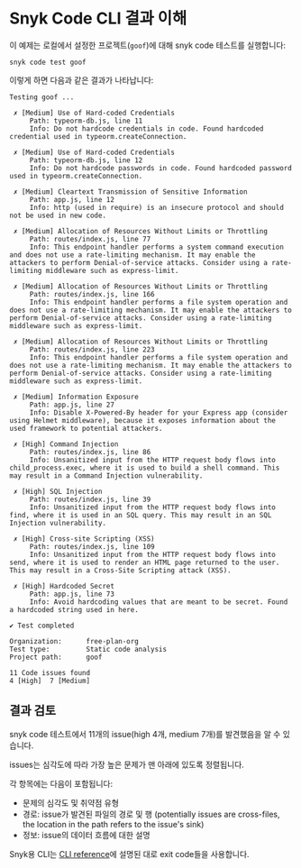 # Snyk Code CLI 결과 이해

이 예제는 로컬에서 설정한 프로젝트(`goof`)에 대해 snyk code 테스트를 실행합니다:

```
snyk code test goof
```

이렇게 하면 다음과 같은 결과가 나타납니다:

```
Testing goof ...

 ✗ [Medium] Use of Hard-coded Credentials
     Path: typeorm-db.js, line 11
     Info: Do not hardcode credentials in code. Found hardcoded credential used in typeorm.createConnection.

 ✗ [Medium] Use of Hard-coded Credentials
     Path: typeorm-db.js, line 12
     Info: Do not hardcode passwords in code. Found hardcoded password used in typeorm.createConnection.

 ✗ [Medium] Cleartext Transmission of Sensitive Information
     Path: app.js, line 12
     Info: http (used in require) is an insecure protocol and should not be used in new code.

 ✗ [Medium] Allocation of Resources Without Limits or Throttling
     Path: routes/index.js, line 77
     Info: This endpoint handler performs a system command execution and does not use a rate-limiting mechanism. It may enable the attackers to perform Denial-of-service attacks. Consider using a rate-limiting middleware such as express-limit.

 ✗ [Medium] Allocation of Resources Without Limits or Throttling
     Path: routes/index.js, line 166
     Info: This endpoint handler performs a file system operation and does not use a rate-limiting mechanism. It may enable the attackers to perform Denial-of-service attacks. Consider using a rate-limiting middleware such as express-limit.

 ✗ [Medium] Allocation of Resources Without Limits or Throttling
     Path: routes/index.js, line 223
     Info: This endpoint handler performs a file system operation and does not use a rate-limiting mechanism. It may enable the attackers to perform Denial-of-service attacks. Consider using a rate-limiting middleware such as express-limit.

 ✗ [Medium] Information Exposure
     Path: app.js, line 27
     Info: Disable X-Powered-By header for your Express app (consider using Helmet middleware), because it exposes information about the used framework to potential attackers.

 ✗ [High] Command Injection
     Path: routes/index.js, line 86
     Info: Unsanitized input from the HTTP request body flows into child_process.exec, where it is used to build a shell command. This may result in a Command Injection vulnerability.

 ✗ [High] SQL Injection
     Path: routes/index.js, line 39
     Info: Unsanitized input from the HTTP request body flows into find, where it is used in an SQL query. This may result in an SQL Injection vulnerability.

 ✗ [High] Cross-site Scripting (XSS)
     Path: routes/index.js, line 109
     Info: Unsanitized input from the HTTP request body flows into send, where it is used to render an HTML page returned to the user. This may result in a Cross-Site Scripting attack (XSS).

 ✗ [High] Hardcoded Secret
     Path: app.js, line 73
     Info: Avoid hardcoding values that are meant to be secret. Found a hardcoded string used in here.

✔ Test completed

Organization:      free-plan-org
Test type:         Static code analysis
Project path:      goof

11 Code issues found
4 [High]  7 [Medium]
```

## 결과 검토

snyk code 테스트에서 11개의 issue(high 4개, medium 7개)를 발견했음을 알 수 있습니다.

issues는 심각도에 따라 가장 높은 문제가 맨 아래에 있도록 정렬됩니다.

각 항목에는 다음이 포함됩니다:

* 문제의 심각도 및 취약점 유형
* 경로: issue가 발견된 파일의 경로 및 행 (potentially issues are cross-files, the location in the path refers to the issue's sink)
* 정보: issue의 데이터 흐름에 대한 설명

Snyk용 CLI는 [CLI reference](../../../features/snyk-cli/guides-for-our-cli/cli-reference.md#EXIT-CODES)에 설명된 대로 exit code들을 사용합니다.
